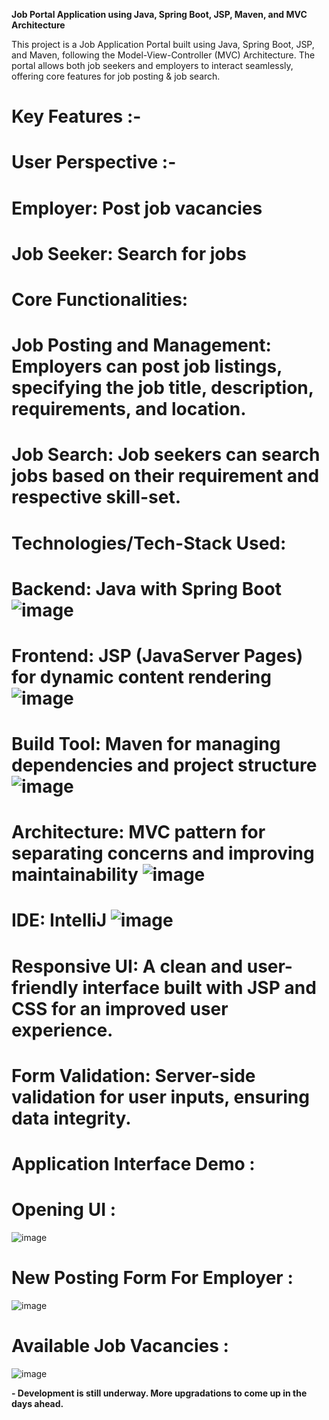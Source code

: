 
**Job Portal Application using Java, Spring Boot, JSP, Maven, and MVC Architecture**

This project is a Job Application Portal built using Java, Spring Boot, JSP, and Maven, following the Model-View-Controller (MVC) Architecture. The portal allows both job seekers and employers to interact seamlessly, offering core features for job posting & job search.

# Key Features :-
# User Perspective :-

# Employer: Post job vacancies
# Job Seeker: Search for jobs


# Core Functionalities:

# Job Posting and Management: Employers can post job listings, specifying the job title, description, requirements, and location.
# Job Search: Job seekers can search jobs based on their requirement and respective skill-set.


# Technologies/Tech-Stack Used:

# Backend: Java with Spring Boot  ![image](https://github.com/user-attachments/assets/0fd658e8-5925-4e3a-b594-0171bd3cac74)

# Frontend: JSP (JavaServer Pages) for dynamic content rendering  ![image](https://github.com/user-attachments/assets/a6cb4ffe-7e14-4a56-8a6f-a38775829778)

# Build Tool: Maven for managing dependencies and project structure  ![image](https://github.com/user-attachments/assets/39c2c7b3-f987-47c7-8549-ce8e6ca4420a)

# Architecture: MVC pattern for separating concerns and improving maintainability  ![image](https://github.com/user-attachments/assets/3e4ed6c8-b968-4625-b0b3-886b560dd5d3)

# IDE: IntelliJ  ![image](https://github.com/user-attachments/assets/0f55c1cb-2add-4ca8-a9ac-f526086ace6a)



# Responsive UI: A clean and user-friendly interface built with JSP and CSS for an improved user experience.
# Form Validation: Server-side validation for user inputs, ensuring data integrity. 

# Application Interface Demo : 

# Opening UI :

![image](https://github.com/user-attachments/assets/f898e7b1-b970-4740-a0b4-71c7d64bef79)

# New Posting Form For Employer :

![image](https://github.com/user-attachments/assets/7bfa3ccd-7656-4d09-8898-58993576efee)

# Available Job Vacancies : 

![image](https://github.com/user-attachments/assets/35e9ae4d-624c-4cc7-958c-40706d487006)




**- Development is still underway. More upgradations to come up in the days ahead.**
